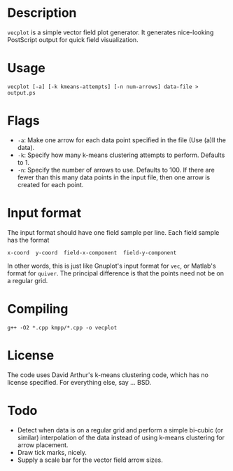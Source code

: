 Description
===========
`vecplot` is a simple vector field plot generator.
It generates nice-looking PostScript output for quick field visualization.

Usage
=====
    vecplot [-a] [-k kmeans-attempts] [-n num-arrows] data-file > output.ps

Flags
=====
* `-a`: Make one arrow for each data point specified in the file (Use (a)ll the data).
* `-k`: Specify how many k-means clustering attempts to perform. Defaults to 1.
* `-n`: Specify the number of arrows to use. Defaults to 100. If there are fewer than this many data points in the input file, then one arrow is created for each point.

Input format
============
The input format should have one field sample per line.
Each field sample has the format

    x-coord  y-coord  field-x-component  field-y-component

In other words, this is just like Gnuplot's input format for `vec`, or Matlab's format for `quiver`.
The principal difference is that the points need not be on a regular grid.

Compiling
=========
    g++ -O2 *.cpp kmpp/*.cpp -o vecplot

License
=======
The code uses David Arthur's k-means clustering code, which has no license specified.
For everything else, say ... BSD.

Todo
====
* Detect when data is on a regular grid and perform a simple bi-cubic (or similar) interpolation of the data instead of using k-means clustering for arrow placement.
* Draw tick marks, nicely.
* Supply a scale bar for the vector field arrow sizes.
